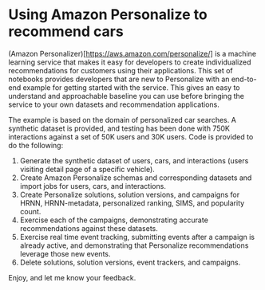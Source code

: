 # Using Amazon Personalize to recommend cars

(Amazon Personalizer)[https://aws.amazon.com/personalize/] is a machine learning service that makes it easy for developers to create individualized recommendations for customers using their applications. This set
of notebooks provides developers that are new to Personalize with an end-to-end example for getting
started with the service. This gives an easy to understand and approachable baseline you can use
before bringing the service to your own datasets and recommendation applications.

The example is based on the domain of personalized car searches. A synthetic dataset is provided, and
testing has been done with 750K interactions against a set of 50K users and 30K users. Code is provided
to do the following:

1. Generate the synthetic dataset of users, cars, and interactions (users visiting detail page of a specific vehicle).
2. Create Amazon Personalize schemas and corresponding datasets and import jobs for users, cars, and interactions.
3. Create Personalize solutions, solution versions, and campaigns for HRNN, HRNN-metadata, personalized ranking, SIMS, and popularity count.
4. Exercise each of the campaigns, demonstrating accurate recommendations against these datasets. 
5. Exercise real time event tracking, submitting events after a campaign is already active, and demonstrating that Personalize recommendations leverage those new events.
6. Delete solutions, solution versions, event trackers, and campaigns.

Enjoy, and let me know your feedback.
